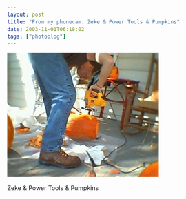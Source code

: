 ```yaml
---
layout: post
title: "From my phonecam: Zeke & Power Tools & Pumpkins"
date: 2003-11-01T06:18:02
tags: ["photoblog"]
---
```


![Zeke & Power Tools & Pumpkins][1]

Zeke & Power Tools & Pumpkins

   [1]: /2003/11/01/4478455682_0.jpg



